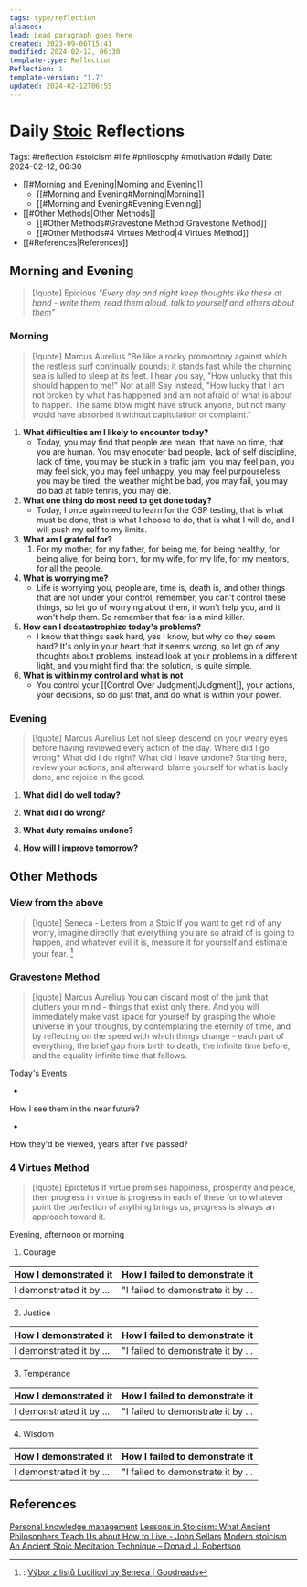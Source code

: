 ```yaml
---
tags: type/reflection
aliases: 
lead: Lead paragraph goes here
created: 2023-09-06T15:41
modified: 2024-02-12, 06:30
template-type: Reflection
Reflection: 1
template-version: "1.7"
updated: 2024-02-12T06:55
---
```

# Daily [Stoic](../SLIP-BOX/Stoicism.md) Reflections

Tags:  #reflection #stoicism #life #philosophy #motivation #daily 
Date: 2024-02-12, 06:30

- [[#Morning and Evening|Morning and Evening]]
	- [[#Morning and Evening#Morning|Morning]]
	- [[#Morning and Evening#Evening|Evening]]
- [[#Other Methods|Other Methods]]
	- [[#Other Methods#Gravestone Method|Gravestone Method]]
	- [[#Other Methods#4 Virtues Method|4 Virtues Method]]
- [[#References|References]]


## Morning and Evening

> [!quote] Epicious 
> _"Every day and night keep thoughts like these at hand - write them, read them aloud, talk to yourself and others about them"_

### Morning

> [!quote] Marcus Aurelius
> "Be like a rocky promontory against which the restless surf continually pounds; it stands fast while the churning sea is lulled to sleep at its feet. I hear you say, "How unlucky that this should happen to me!" Not at all! Say instead, "How lucky that I am not broken by what has happened and am not afraid of what is about to happen. The same blow might have struck anyone, but not many would have absorbed it without capitulation or complaint."

1. **What difficulties am I likely to encounter today?**
	- Today, you may find that people are mean, that have no time, that you are human. You may enocuter bad people, lack of self discipline, lack of time, you may be stuck in a trafic jam, you may feel pain, you may feel sick, you may feel unhappy, you may feel purpouseless, you may be tired, the weather might be bad, you may fail, you may do bad at table tennis, you may die.
2. **What one thing do most need to get done today?**
	- Today, I once again need to learn for the OSP testing, that is what must be done, that is what I choose to do, that is what I will do, and I will push my self to my limits. 
1. **What am I grateful for?**
	1. For my mother, for my father, for being me, for being healthy, for being alive, for being born, for my wife, for my life, for my mentors, for all the people.
2. **What is worrying me?**
	- Life is worrying you, people are, time is, death is, and other things that are not under your control, remember, you can't control these things, so let go of worrying about them, it won't help you, and it won't help them. So remember that fear is a mind killer.
1. **How can I decatastrophize today's problems?**
	- I know that things seek hard, yes I know, but why do they seem hard? It's only in your heart that it seems wrong, so let go of any thoughts about problems, instead look at your problems in a different light, and you might find that the solution, is quite simple.
2. **What is within my control and what is not**
	- You control your [[Control Over Judgment|Judgment]], your actions, your decisions, so do just that, and do what is within your power.

### Evening

> [!quote] Marcus Aurelius
> Let not sleep descend on your weary eyes before having reviewed every action of the day. Where did I go wrong? What did I do right? What did I leave undone? Starting here, review your actions, and afterward, blame yourself for what is badly done, and rejoice in the good.

1. **What did I do well today?**

2. **What did I do wrong?**

4. **What duty remains undone?**

5. **How will I improve tomorrow?**

## Other Methods

### View from the above

> [!quote] Seneca - Letters from a Stoic
> If you want to get rid of any worry, imagine directly that everything you are so afraid of is going to happen, and whatever evil it is, measure it for yourself and estimate your fear. [^Seneca]


### Gravestone Method

> [!quote] Marcus Aurelius
> You can discard most of the junk that clutters your mind - things that exist only there. And you will immediately make vast space for yourself by grasping the whole universe in your thoughts, by contemplating the eternity of time, and by reflecting on the speed with which things change - each part of everything, the brief gap from birth to death, the infinite time before, and the equality infinite time that follows. 

Today's Events 

-

How I see them in the near future? 

-

How they'd be viewed, years after I've passed?

### 4 Virtues Method

> [!quote] Epictetus 
> If virtue promises happiness, prosperity and peace, then progress in virtue is progress in each of these for to whatever point the perfection of anything brings us, progress is always an approach toward it.

Evening, afternoon or morning

1. Courage 

| How I demonstrated it  | How I failed to demonstrate it |
| ------------------- | ---------------- |
| I demonstrated it by....                 | "I failed to demonstrate it by ...              |

2. Justice

| How I demonstrated it  | How I failed to demonstrate it |
| ------------------- | ---------------- |
| I demonstrated it by....                 | "I failed to demonstrate it by ...             

3. Temperance

| How I demonstrated it  | How I failed to demonstrate it |
| ------------------- | ---------------- |
| I demonstrated it by....                 | "I failed to demonstrate it by ...             

4. Wisdom

| How I demonstrated it  | How I failed to demonstrate it |
| ------------------- | ---------------- |
| I demonstrated it by....                 | "I failed to demonstrate it by ...             

## References

[Personal knowledge management](Personal%20knowledge%20management.md)
[Lessons in Stoicism: What Ancient Philosophers Teach Us about How to Live - John Sellars](https://books.google.cz/books/about/Lessons_in_Stoicism.html?id=ky84zQEACAAJ&redir_esc=y)
[Modern stoicism](https://modernstoicism.com/)
[An Ancient Stoic Meditation Technique – Donald J. Robertson](https://donaldrobertson.name/2017/03/22/an-ancient-stoic-meditation-technique/)

[^Seneca]:: [Výbor z listů Luciliovi by Seneca | Goodreads](https://www.goodreads.com/book/show/23340595-v-bor-z-list-luciliovi) 